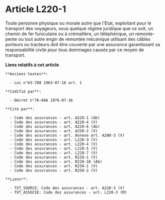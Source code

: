 # Article L220-1

Toute personne physique ou morale autre que l'Etat, exploitant pour le transport des voyageurs, sous quelque régime juridique
que ce soit, un chemin de fer funiculaire ou à crémaillère, un téléphérique, un remonte-pente ou tout autre engin de remontée
mécanique utilisant des câbles porteurs ou tracteurs doit être couverte par une assurance garantissant sa responsabilité
civile pour tous dommages causés par ce moyen de transport.

**Liens relatifs à cet article**

	**Anciens textes**:

	  - Loi n°63-708 1963-07-18 art. 1

	**Codifié par**:

	  - Décret n°76-666 1976-07-16

	**Cité par**:

	  - Code des assurances - art. A220-1 (Ab)
	  - Code des assurances - art. A220-4 (V)
	  - Code des assurances - art. A220-6 (Ab)
	  - Code des assurances - art. A250-2 (V)
	  - Code des assurances - art. Annexe art. A200-3 (V)
	  - Code des assurances - art. L220-3 (V)
	  - Code des assurances - art. L220-4 (V)
	  - Code des assurances - art. L220-5 (V)
	  - Code des assurances - art. L220-7 (V)
	  - Code des assurances - art. R220-1 (V)
	  - Code des assurances - art. R220-10 (Ab)
	  - Code des assurances - art. R250-1 (V)
	  - Code des assurances - art. R250-2 (V)

	**Liens**:

	  - TXT_SOURCE: Code des assurances - art. A220-3 (V)
	  - TXT_ASSOCIE: Code des assurances - art. L220-3 (M)
